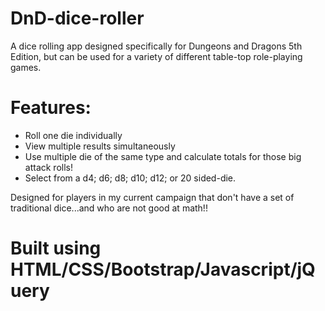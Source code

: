 # DnD-dice-roller

A dice rolling app designed specifically for Dungeons and Dragons 5th Edition, but can be used for a variety of different table-top role-playing games. 

# Features: 
- Roll one die individually
- View multiple results simultaneously
- Use multiple die of the same type and calculate totals for those big attack rolls!
- Select from a d4; d6; d8; d10; d12; or 20 sided-die.

Designed for players in my current campaign that don't have a set of traditional dice...and who are not good at math!!

# Built using HTML/CSS/Bootstrap/Javascript/jQuery
